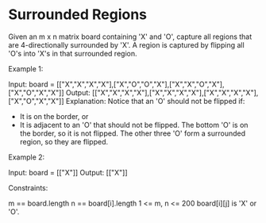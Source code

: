 # Surrounded Regions

Given an m x n matrix board containing 'X' and 'O', capture all regions that are 4-directionally surrounded by 'X'.
A region is captured by flipping all 'O's into 'X's in that surrounded region.

Example 1:

Input: board = [["X","X","X","X"],["X","O","O","X"],["X","X","O","X"],["X","O","X","X"]]
Output: [["X","X","X","X"],["X","X","X","X"],["X","X","X","X"],["X","O","X","X"]]
Explanation: Notice that an 'O' should not be flipped if:

- It is on the border, or
- It is adjacent to an 'O' that should not be flipped.
The bottom 'O' is on the border, so it is not flipped.
The other three 'O' form a surrounded region, so they are flipped.

Example 2:

Input: board = [["X"]]
Output: [["X"]]

Constraints:

m == board.length
n == board[i].length
1 <= m, n <= 200
board[i][j] is 'X' or 'O'.
